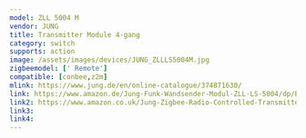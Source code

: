```yaml
---
model: ZLL 5004 M
vendor: JUNG
title: Transmitter Module 4-gang
category: switch
supports: action
image: /assets/images/devices/JUNG_ZLLLS5004M.jpg
zigbeemodel: [' Remote']
compatible: [conbee,z2m]
mlink: https://www.jung.de/en/online-catalogue/374871630/
link: https://www.amazon.de/Jung-Funk-Wandsender-Modul-ZLL-LS-5004/dp/B01MYU12Q1
link2: https://www.amazon.co.uk/Jung-Zigbee-Radio-Controlled-Transmitter-ZLL/dp/B01N59O8VX
link3: 
link4: 
---
```

